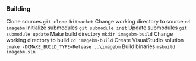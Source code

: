 ### Building

Clone sources
`git clone bitbacket`
Change working directory to source
`cd imagebm`
Initialize submodules
`git submodule init`
Update submodules
`git submodule update`
Make build directory
`mkdir imagebm-build`
Change working directory to build
`cd imagebm-build`
Create VisualStudio solution
`cmake -DCMAKE_BUILD_TYPE=Release ..\imagebm`
Build binaries
`msbuild imagebm.sln`
